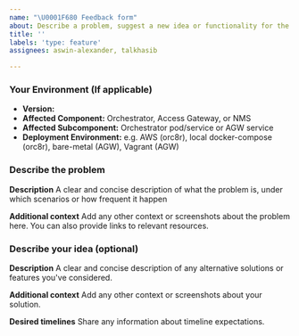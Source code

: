 ```yaml
---
name: "\U0001F680 Feedback form"
about: Describe a problem, suggest a new idea or functionality for the project
title: ''
labels: 'type: feature'
assignees: aswin-alexander, talkhasib

---
```


### Your Environment (If applicable)

- **Version:**
- **Affected Component:** Orchestrator, Access Gateway, or NMS
- **Affected Subcomponent:** Orchestrator pod/service or AGW service
- **Deployment Environment:** e.g. AWS (orc8r), local docker-compose (orc8r), bare-metal (AGW), Vagrant (AGW)

### Describe the problem

**Description**
A clear and concise description of what the problem is, under which scenarios or how frequent it happen

**Additional context**
Add any other context or screenshots about the problem here. You can also provide links to relevant resources.

### Describe your idea (optional)

**Description**
A clear and concise description of any alternative solutions or features you've considered.

**Additional context**
Add any other context or screenshots about your solution.

**Desired timelines**
Share any information about timeline expectations.
